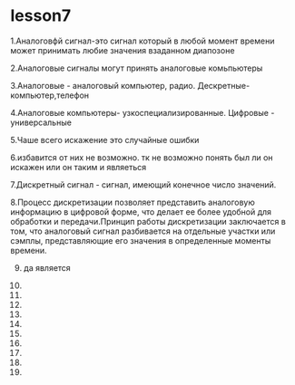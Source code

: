 # lesson7
  1.Аналоговфй сигнал-это сигнал который в любой момент времени может принимать любие значения взаданном диапозоне
  
  2.Аналоговые сигналы могут принять аналоговые комьпьютеры
  
  3.Аналоговые - аналоговый компьютер, радио. Дескретные- компьютер,телефон
  
  4.Аналоговые компьютеры- узкоспециализированные. Цифровые - универсальные
  
  5.Чаше всего искажение это случайные ошибки 
  
  6.избавится от них не возможно. тк не возможно понять был ли он искажен или он таким и являеться
  
  7.Дискретный сигнал - сигнал, имеющий конечное число значений.
  
  8.Процесс дискретизации позволяет представить аналоговую информацию в цифровой форме, что делает ее более удобной для обработки и передачи.Принцип работы дискретизации заключается в том, что аналоговый сигнал разбивается на отдельные участки или сэмплы, представляющие его значения в определенные моменты времени.
  
  9. да является
  
  10.
  
  11.
  
  12.
  
  13.
  
  14.
  
  15.
  
  16.
  
  17.
  
  18.
  
  19.
